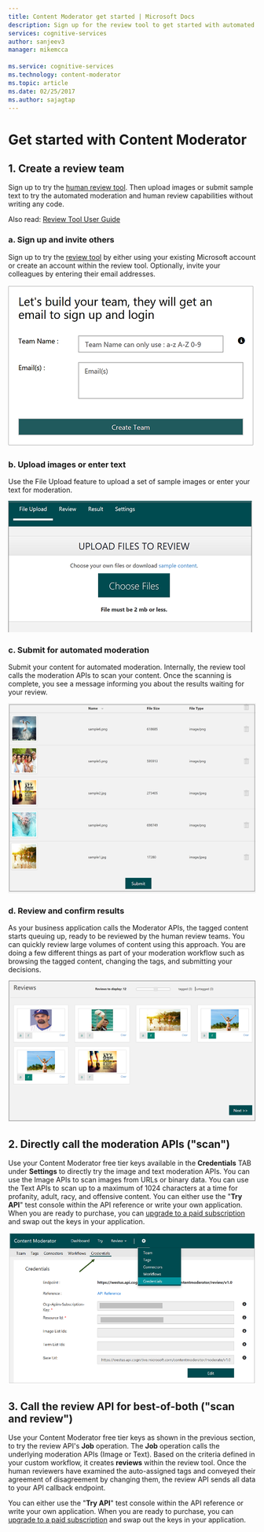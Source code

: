 ```yaml
---
title: Content Moderator get started | Microsoft Docs
description: Sign up for the review tool to get started with automated moderation and see results in your browser.
services: cognitive-services
author: sanjeev3
manager: mikemcca

ms.service: cognitive-services
ms.technology: content-moderator
ms.topic: article
ms.date: 02/25/2017
ms.author: sajagtap
---
```


# Get started with Content Moderator #

## 1. Create a review team
Sign up to try the [human review tool](http://contentmoderator.cognitive.microsoft.com/ "Content Moderator Review Tool"). Then upload images or submit sample text to try the automated moderation and human review capabilities without writing any code.

Also read: [Review Tool User Guide](review-tool-user-guide/human-in-the-loop.md)

### a. Sign up and invite others
Sign up to try the [review tool](http://contentmoderator.cognitive.microsoft.com/ "Content Moderator Review Tool") by either using your existing Microsoft account or create an account within the review tool. Optionally, invite your colleagues by entering their email addresses.

![Invite team member](images/QuickStart-2-small.png)

### b. Upload images or enter text
Use the File Upload feature to upload a set of sample images or enter your text for moderation.

![Upload files](images/QuickStart-3.PNG)

### c. Submit for automated moderation
Submit your content for automated moderation. Internally, the review tool calls the moderation APIs to scan your content. Once the scanning is complete, you see a message informing you about the results waiting for your review.

![Moderate files](images/QuickStart-4.PNG)

### d. Review and confirm results
As your business application calls the Moderator APIs, the tagged content starts queuing up, ready to be reviewed by the human review teams. You can quickly review large volumes of content using this approach. You are doing a few different things as part of your moderation workflow such as browsing the tagged content, changing the tags, and submitting your decisions.

![Review results](images/QuickStart-5.PNG)

## 2. Directly call the moderation APIs ("scan")
Use your Content Moderator free tier keys available in the **Credentials** TAB under **Settings** to directly try the image and text moderation APIs. You can use the Image APIs to scan images from URLs or binary data. You can use the Text APIs to scan up to a maximum of 1024 characters at a time for profanity, adult, racy, and offensive content. You can either use the "**Try API**" test console within the API reference or write your own application. When you are ready to purchase, you can [upgrade to a paid subscription](https://portal.azure.com/#create/Microsoft.CognitiveServices/apitype/ContentModerator) and swap out the keys in your application.

![Your Content Moderator API Key](images/7-Settings-Credentials.png)

## 3. Call the review API for best-of-both ("scan and review")
Use your Content Moderator free tier keys as shown in the previous section, to try the review API's **Job** operation. The **Job** operation calls the underlying moderation APIs (Image or Text). Based on the criteria defined in your custom workflow, it creates **reviews** within the review tool. Once the human reviewers have examined the auto-assigned tags and conveyed their agreement of disagreement by changing them, the review API sends all data to your API callback endpoint.

You can either use the "**Try API**" test console within the API reference or write your own application. When you are ready to purchase, you can [upgrade to a paid subscription](https://portal.azure.com/#create/Microsoft.CognitiveServices/apitype/ContentModerator) and swap out the keys in your application.
